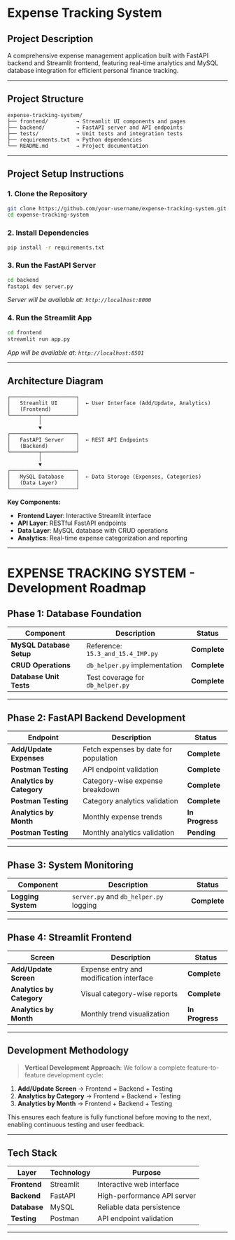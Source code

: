 # Expense Tracking System

## Project Description

A comprehensive expense management application built with FastAPI backend and Streamlit frontend, featuring real-time analytics and MySQL database integration for efficient personal finance tracking.

---

## Project Structure

```
expense-tracking-system/
├── frontend/         → Streamlit UI components and pages
├── backend/          → FastAPI server and API endpoints
├── tests/            → Unit tests and integration tests
├── requirements.txt  → Python dependencies
└── README.md         → Project documentation
```

---

## Project Setup Instructions

### 1. **Clone the Repository**
```bash
git clone https://github.com/your-username/expense-tracking-system.git
cd expense-tracking-system
```

### 2. **Install Dependencies**
```bash
pip install -r requirements.txt
```

### 3. **Run the FastAPI Server**
```bash
cd backend
fastapi dev server.py
```
*Server will be available at: `http://localhost:8000`*

### 4. **Run the Streamlit App**
```bash
cd frontend
streamlit run app.py
```
*App will be available at: `http://localhost:8501`*

---

## Architecture Diagram

```
┌─────────────────────┐
│   Streamlit UI      │  ← User Interface (Add/Update, Analytics)
│   (Frontend)        │
└─────────┬───────────┘
          │
          ▼
┌─────────────────────┐
│   FastAPI Server    │  ← REST API Endpoints
│   (Backend)         │
└─────────┬───────────┘
          │
          ▼
┌─────────────────────┐
│   MySQL Database    │  ← Data Storage (Expenses, Categories)
│   (Data Layer)      │
└─────────────────────┘
```

**Key Components:**
- **Frontend Layer**: Interactive Streamlit interface
- **API Layer**: RESTful FastAPI endpoints
- **Data Layer**: MySQL database with CRUD operations
- **Analytics**: Real-time expense categorization and reporting

---

# EXPENSE TRACKING SYSTEM - Development Roadmap

## Phase 1: Database Foundation
| Component | Description | Status |
|-----------|-------------|---------|
| **MySQL Database Setup** | Reference: `15.3_and_15.4_IMP.py` | **Complete** |
| **CRUD Operations** | `db_helper.py` implementation | **Complete** |  
| **Database Unit Tests** | Test coverage for `db_helper.py` | **Complete** |

---

## Phase 2: FastAPI Backend Development
| Endpoint | Description | Status |
|----------|-------------|---------|
| **Add/Update Expenses** | Fetch expenses by date for population | **Complete** |
| **Postman Testing** | API endpoint validation | **Complete** |
| **Analytics by Category** | Category-wise expense breakdown | **Complete** |
| **Postman Testing** | Category analytics validation | **Complete** |
| **Analytics by Month** | Monthly expense trends | **In Progress** |
| **Postman Testing** | Monthly analytics validation | **Pending** |

---

## Phase 3: System Monitoring
| Component | Description | Status |
|-----------|-------------|---------|
| **Logging System** | `server.py` and `db_helper.py` logging | **Complete** |

---

## Phase 4: Streamlit Frontend
| Screen | Description | Status |
|--------|-------------|---------|
| **Add/Update Screen** | Expense entry and modification interface | **Complete** |
| **Analytics by Category** | Visual category-wise reports | **Complete** |
| **Analytics by Month** | Monthly trend visualization | **In Progress** |

---

## Development Methodology

> **Vertical Development Approach**: We follow a complete feature-to-feature development cycle:

1. **Add/Update Screen** → Frontend + Backend + Testing
2. **Analytics by Category** → Frontend + Backend + Testing  
3. **Analytics by Month** → Frontend + Backend + Testing

This ensures each feature is fully functional before moving to the next, enabling continuous testing and user feedback.

---

## Tech Stack

| Layer | Technology | Purpose |
|-------|------------|---------|
| **Frontend** | Streamlit | Interactive web interface |
| **Backend** | FastAPI | High-performance API server |
| **Database** | MySQL | Reliable data persistence |
| **Testing** | Postman | API endpoint validation |

---
